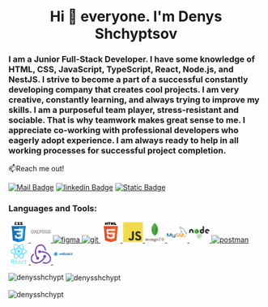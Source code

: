<h1 align="center">Hi 👋 everyone. I'm Denys Shchyptsov</h1>
   <h3 align="left">I am a Junior Full-Stack Developer. I have some knowledge of HTML, CSS, JavaScript, TypeScript, React, Node.js, and NestJS. I strive to become a part of a successful constantly developing company that creates cool projects. I am very creative, constantly learning, and always trying to improve my skills. I am a purposeful team player, stress-resistant and sociable. That is why teamwork makes great sense to me. I appreciate co-working with professional developers who eagerly adopt experience. I am always ready to help in all working processes for successful project completion.</h3>

📫Reach me out!

[![Mail Badge](https://img.shields.io/badge/Gmail-Denys%20Shchyptsov?logo=Gmail&color=white&link=denysshchyptsovit%40gmail.com)](mailto:denysshchyptsovit@gmail.com)
[![linkedin Badge](https://img.shields.io/badge/linkedin-%230A66C2?logo=linkedin&color=%230A66C2&link=https%3A%2F%2Fwww.linkedin.com%2Fin%2Fdenys-shchyptsov)](https://www.linkedin.com/in/denys-shchyptsov/)
[![Static Badge](https://img.shields.io/badge/Telegram-Denys%20Shchyptsov?logo=telegram&color=%2326A5E4&link=https%3A%2F%2Ft.me%2FDenys_Shchyp)](https://t.me/Denys_Shchyp)

<h3 align="left">Languages and Tools:</h3>
<p align="left"> <a href="https://www.w3schools.com/css/" target="_blank" rel="noreferrer"> <img src="https://raw.githubusercontent.com/devicons/devicon/master/icons/css3/css3-original-wordmark.svg" alt="css3" width="40" height="40"/> </a> <a href="https://expressjs.com" target="_blank" rel="noreferrer"> <img src="https://raw.githubusercontent.com/devicons/devicon/master/icons/express/express-original-wordmark.svg" alt="express" width="40" height="40"/> </a> <a href="https://www.figma.com/" target="_blank" rel="noreferrer"> <img src="https://www.vectorlogo.zone/logos/figma/figma-icon.svg" alt="figma" width="40" height="40"/> </a> <a href="https://git-scm.com/" target="_blank" rel="noreferrer"> <img src="https://www.vectorlogo.zone/logos/git-scm/git-scm-icon.svg" alt="git" width="40" height="40"/> </a> <a href="https://www.w3.org/html/" target="_blank" rel="noreferrer"> <img src="https://raw.githubusercontent.com/devicons/devicon/master/icons/html5/html5-original-wordmark.svg" alt="html5" width="40" height="40"/> </a> <a href="https://developer.mozilla.org/en-US/docs/Web/JavaScript" target="_blank" rel="noreferrer"> <img src="https://raw.githubusercontent.com/devicons/devicon/master/icons/javascript/javascript-original.svg" alt="javascript" width="40" height="40"/> </a> <a href="https://www.mongodb.com/" target="_blank" rel="noreferrer"> <img src="https://raw.githubusercontent.com/devicons/devicon/master/icons/mongodb/mongodb-original-wordmark.svg" alt="mongodb" width="40" height="40"/> </a> <a href="https://www.mysql.com/" target="_blank" rel="noreferrer"> <img src="https://raw.githubusercontent.com/devicons/devicon/master/icons/mysql/mysql-original-wordmark.svg" alt="mysql" width="40" height="40"/> </a> <a href="https://nodejs.org" target="_blank" rel="noreferrer"> <img src="https://raw.githubusercontent.com/devicons/devicon/master/icons/nodejs/nodejs-original-wordmark.svg" alt="nodejs" width="40" height="40"/> </a> <a href="https://postman.com" target="_blank" rel="noreferrer"> <img src="https://www.vectorlogo.zone/logos/getpostman/getpostman-icon.svg" alt="postman" width="40" height="40"/> </a> <a href="https://reactjs.org/" target="_blank" rel="noreferrer"> <img src="https://raw.githubusercontent.com/devicons/devicon/master/icons/react/react-original-wordmark.svg" alt="react" width="40" height="40"/> </a> <a href="https://redux.js.org" target="_blank" rel="noreferrer"> <img src="https://raw.githubusercontent.com/devicons/devicon/master/icons/redux/redux-original.svg" alt="redux" width="40" height="40"/> </a> <a href="https://webpack.js.org" target="_blank" rel="noreferrer"> <img src="https://raw.githubusercontent.com/devicons/devicon/d00d0969292a6569d45b06d3f350f463a0107b0d/icons/webpack/webpack-original-wordmark.svg" alt="webpack" width="40" height="40"/> </a> </p>

<p><img align="left" src="https://github-readme-stats.vercel.app/api/top-langs?username=denysshchypt&show_icons=true&locale=en&layout=compact" alt="denysshchypt" /></p>

<p>&nbsp;<img align="center" src="https://github-readme-stats.vercel.app/api?username=denysshchypt&show_icons=true&locale=en" alt="denysshchypt" /></p>

<p><img align="center" src="https://github-readme-streak-stats.herokuapp.com/?user=denysshchypt&" alt="denysshchypt" /></p>



